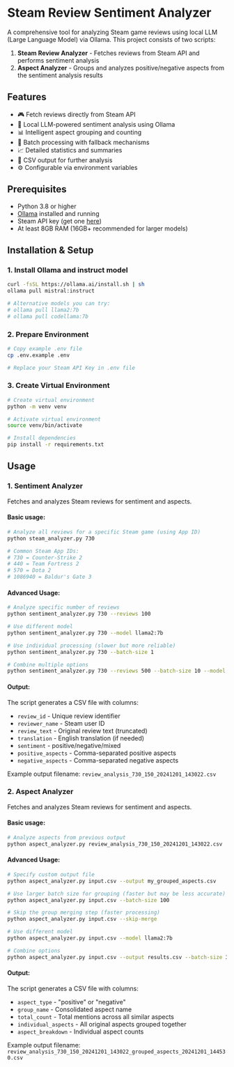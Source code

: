 # Steam Review Sentiment Analyzer

A comprehensive tool for analyzing Steam game reviews using local LLM (Large Language Model) via Ollama. This project consists of two scripts:

1. **Steam Review Analyzer** - Fetches reviews from Steam API and performs sentiment analysis
2. **Aspect Analyzer** - Groups and analyzes positive/negative aspects from the sentiment analysis results

## Features

- 🎮 Fetch reviews directly from Steam API
- 🤖 Local LLM-powered sentiment analysis using Ollama
- 📊 Intelligent aspect grouping and counting
- 🔄 Batch processing with fallback mechanisms
- 📈 Detailed statistics and summaries
- 💾 CSV output for further analysis
- ⚙️ Configurable via environment variables

## Prerequisites

- Python 3.8 or higher
- [Ollama](https://ollama.ai/) installed and running
- Steam API key (get one [here](https://steamcommunity.com/dev/apikey))
- At least 8GB RAM (16GB+ recommended for larger models)

## Installation & Setup

### 1. Install Ollama and instruct model
```bash
curl -fsSL https://ollama.ai/install.sh | sh
ollama pull mistral:instruct

# Alternative models you can try:
# ollama pull llama2:7b
# ollama pull codellama:7b
```

### 2. Prepare Environment
```bash
# Copy example .env file
cp .env.example .env

# Replace your Steam API Key in .env file
```

### 3. Create Virtual Environment
```bash
# Create virtual environment
python -m venv venv

# Activate virtual environment
source venv/bin/activate

# Install dependencies
pip install -r requirements.txt
```

## Usage

### 1. Sentiment Analyzer
Fetches and analyzes Steam reviews for sentiment and aspects.

#### Basic usage:
```bash
# Analyze all reviews for a specific Steam game (using App ID)
python steam_analyzer.py 730

# Common Steam App IDs:
# 730 = Counter-Strike 2
# 440 = Team Fortress 2
# 570 = Dota 2
# 1086940 = Baldur's Gate 3
```

#### Advanced Usage:
```bash
# Analyze specific number of reviews
python sentiment_analyzer.py 730 --reviews 100

# Use different model
python sentiment_analyzer.py 730 --model llama2:7b

# Use individual processing (slower but more reliable)
python sentiment_analyzer.py 730 --batch-size 1

# Combine multiple options
python sentiment_analyzer.py 730 --reviews 500 --batch-size 10 --model mistral:instruct
```

#### Output:
The script generates a CSV file with columns:
- `review_id` - Unique review identifier
- `reviewer_name` - Steam user ID
- `review_text` - Original review text (truncated)
- `translation` - English translation (if needed)
- `sentiment` - positive/negative/mixed
- `positive_aspects` - Comma-separated positive aspects
- `negative_aspects` - Comma-separated negative aspects

Example output filename: `review_analysis_730_150_20241201_143022.csv`

### 2. Aspect Analyzer
Fetches and analyzes Steam reviews for sentiment and aspects.

#### Basic usage:
```bash
# Analyze aspects from previous output
python aspect_analyzer.py review_analysis_730_150_20241201_143022.csv
```

#### Advanced Usage:
```bash
# Specify custom output file
python aspect_analyzer.py input.csv --output my_grouped_aspects.csv

# Use larger batch size for grouping (faster but may be less accurate)
python aspect_analyzer.py input.csv --batch-size 100

# Skip the group merging step (faster processing)
python aspect_analyzer.py input.csv --skip-merge

# Use different model
python aspect_analyzer.py input.csv --model llama2:7b

# Combine options
python aspect_analyzer.py input.csv --output results.csv --batch-size 30 --model mistral:instruct
```

#### Output:
The script generates a CSV file with columns:
- `aspect_type` - "positive" or "negative"
- `group_name` - Consolidated aspect name
- `total_count` - Total mentions across all similar aspects
- `individual_aspects` - All original aspects grouped together
- `aspect_breakdown` - Individual aspect counts

Example output filename: `review_analysis_730_150_20241201_143022_grouped_aspects_20241201_144530.csv`

